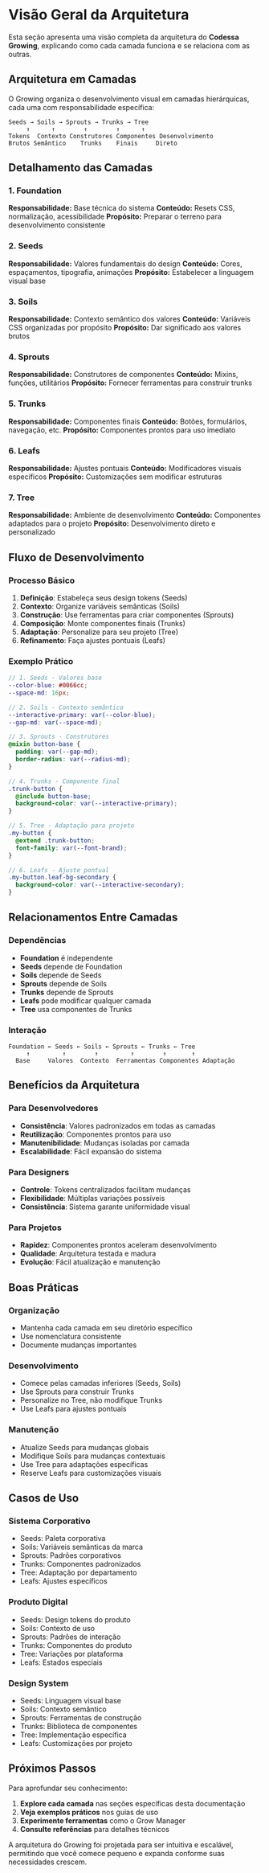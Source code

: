 # Visão Geral da Arquitetura

Esta seção apresenta uma visão completa da arquitetura do **Codessa Growing**, explicando como cada camada funciona e se relaciona com as outras.

## Arquitetura em Camadas

O Growing organiza o desenvolvimento visual em camadas hierárquicas, cada uma com responsabilidade específica:

```
Seeds → Soils → Sprouts → Trunks → Tree
     ↑      ↑        ↑        ↑      ↑
Tokens  Contexto Construtores Componentes Desenvolvimento
Brutos Semântico    Trunks    Finais     Direto
```

## Detalhamento das Camadas

### 1. Foundation
**Responsabilidade:** Base técnica do sistema
**Conteúdo:** Resets CSS, normalização, acessibilidade
**Propósito:** Preparar o terreno para desenvolvimento consistente

### 2. Seeds
**Responsabilidade:** Valores fundamentais do design
**Conteúdo:** Cores, espaçamentos, tipografia, animações
**Propósito:** Estabelecer a linguagem visual base

### 3. Soils
**Responsabilidade:** Contexto semântico dos valores
**Conteúdo:** Variáveis CSS organizadas por propósito
**Propósito:** Dar significado aos valores brutos

### 4. Sprouts
**Responsabilidade:** Construtores de componentes
**Conteúdo:** Mixins, funções, utilitários
**Propósito:** Fornecer ferramentas para construir trunks

### 5. Trunks
**Responsabilidade:** Componentes finais
**Conteúdo:** Botões, formulários, navegação, etc.
**Propósito:** Componentes prontos para uso imediato

### 6. Leafs
**Responsabilidade:** Ajustes pontuais
**Conteúdo:** Modificadores visuais específicos
**Propósito:** Customizações sem modificar estruturas

### 7. Tree
**Responsabilidade:** Ambiente de desenvolvimento
**Conteúdo:** Componentes adaptados para o projeto
**Propósito:** Desenvolvimento direto e personalizado

## Fluxo de Desenvolvimento

### Processo Básico

1. **Definição**: Estabeleça seus design tokens (Seeds)
2. **Contexto**: Organize variáveis semânticas (Soils)
3. **Construção**: Use ferramentas para criar componentes (Sprouts)
4. **Composição**: Monte componentes finais (Trunks)
5. **Adaptação**: Personalize para seu projeto (Tree)
6. **Refinamento**: Faça ajustes pontuais (Leafs)

### Exemplo Prático

```scss
// 1. Seeds - Valores base
--color-blue: #0066cc;
--space-md: 16px;

// 2. Soils - Contexto semântico
--interactive-primary: var(--color-blue);
--gap-md: var(--space-md);

// 3. Sprouts - Construtores
@mixin button-base {
  padding: var(--gap-md);
  border-radius: var(--radius-md);
}

// 4. Trunks - Componente final
.trunk-button {
  @include button-base;
  background-color: var(--interactive-primary);
}

// 5. Tree - Adaptação para projeto
.my-button {
  @extend .trunk-button;
  font-family: var(--font-brand);
}

// 6. Leafs - Ajuste pontual
.my-button.leaf-bg-secondary {
  background-color: var(--interactive-secondary);
}
```

## Relacionamentos Entre Camadas

### Dependências

- **Foundation** é independente
- **Seeds** depende de Foundation
- **Soils** depende de Seeds
- **Sprouts** depende de Soils
- **Trunks** depende de Sprouts
- **Leafs** pode modificar qualquer camada
- **Tree** usa componentes de Trunks

### Interação

```
Foundation ← Seeds ← Soils ← Sprouts ← Trunks ← Tree
     ↑         ↑        ↑         ↑        ↑       ↑
  Base     Valores  Contexto  Ferramentas Componentes Adaptação
```

## Benefícios da Arquitetura

### Para Desenvolvedores

- **Consistência**: Valores padronizados em todas as camadas
- **Reutilização**: Componentes prontos para uso
- **Manutenibilidade**: Mudanças isoladas por camada
- **Escalabilidade**: Fácil expansão do sistema

### Para Designers

- **Controle**: Tokens centralizados facilitam mudanças
- **Flexibilidade**: Múltiplas variações possíveis
- **Consistência**: Sistema garante uniformidade visual

### Para Projetos

- **Rapidez**: Componentes prontos aceleram desenvolvimento
- **Qualidade**: Arquitetura testada e madura
- **Evolução**: Fácil atualização e manutenção

## Boas Práticas

### Organização
- Mantenha cada camada em seu diretório específico
- Use nomenclatura consistente
- Documente mudanças importantes

### Desenvolvimento
- Comece pelas camadas inferiores (Seeds, Soils)
- Use Sprouts para construir Trunks
- Personalize no Tree, não modifique Trunks
- Use Leafs para ajustes pontuais

### Manutenção
- Atualize Seeds para mudanças globais
- Modifique Soils para mudanças contextuais
- Use Tree para adaptações específicas
- Reserve Leafs para customizações visuais

## Casos de Uso

### Sistema Corporativo
- Seeds: Paleta corporativa
- Soils: Variáveis semânticas da marca
- Sprouts: Padrões corporativos
- Trunks: Componentes padronizados
- Tree: Adaptação por departamento
- Leafs: Ajustes específicos

### Produto Digital
- Seeds: Design tokens do produto
- Soils: Contexto de uso
- Sprouts: Padrões de interação
- Trunks: Componentes do produto
- Tree: Variações por plataforma
- Leafs: Estados especiais

### Design System
- Seeds: Linguagem visual base
- Soils: Contexto semântico
- Sprouts: Ferramentas de construção
- Trunks: Biblioteca de componentes
- Tree: Implementação específica
- Leafs: Customizações por projeto

## Próximos Passos

Para aprofundar seu conhecimento:

1. **Explore cada camada** nas seções específicas desta documentação
2. **Veja exemplos práticos** nos guias de uso
3. **Experimente ferramentas** como o Grow Manager
4. **Consulte referências** para detalhes técnicos

A arquitetura do Growing foi projetada para ser intuitiva e escalável, permitindo que você comece pequeno e expanda conforme suas necessidades crescem.